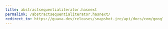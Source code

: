 ```yaml
---
title: abstractsequentialiterator.hasnext
permalink: /abstractsequentialiterator.hasnext/
redirect_to: https://guava.dev/releases/snapshot-jre/api/docs/com/google/common/collect/AbstractSequentialIterator.html#hasNext--
---
```

